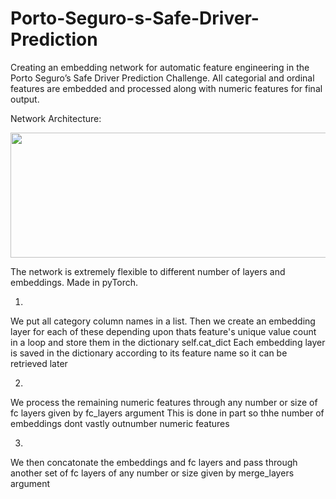# Porto-Seguro-s-Safe-Driver-Prediction

Creating an embedding network for automatic feature engineering in the Porto Seguro’s Safe Driver Prediction Challenge.
All categorial and ordinal features are embedded and processed along with numeric features for final output.

Network Architecture:

<img src="https://camo.githubusercontent.com/f8ef85636f11960c7b85d465a9844695480ff37f/68747470733a2f2f6769746875622e636f6d2f7869616f7a686f7577616e672f6b6167676c652d706f72746f2d73656775726f2f7261772f383364373934663664636536333234366165663637323039626635393662646165353466656132322f4a7570797465725f6e6e6d6f64656c2f4a7570797465725f696d6167652f4e4e5f6c617965722e706e67" width="700" height="200">

The network is extremely flexible to different number of layers and embeddings. Made in pyTorch.

1)

We put all category column names in a list.
Then we create an embedding layer for each of these depending upon thats feature's unique value count in a loop and store them in the dictionary self.cat_dict
Each embedding layer is saved in the dictionary according to its feature name so it can be retrieved later

2)

We process the remaining numeric features through any number or size of fc layers given by fc_layers argument
This is done in part so thhe number of embeddings dont vastly outnumber numeric features

3)

We then concatonate the embeddings and fc layers and pass through another set of fc layers of any number or size given by merge_layers argument
